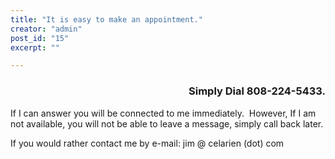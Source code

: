 ```yaml
---
title: "It is easy to make an appointment."
creator: "admin"
post_id: "15"
excerpt: ""

---
```

<h3 style="text-align:right">Simply Dial 808-224-5433.</h3>

If I can answer you will be connected to me immediately.  However, If I am not available, you will not be able to leave a message, simply call back later.

If you would rather contact me by e-mail: jim @ celarien (dot) com